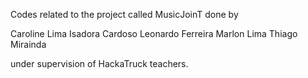 Codes related to the project called MusicJoinT done by


Caroline Lima
Isadora Cardoso
Leonardo Ferreira
Marlon Lima
Thiago Mirainda

under supervision of HackaTruck teachers.
